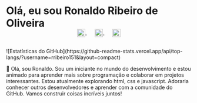 # Olá, eu sou Ronaldo Ribeiro de Oliveira

<p align="center" style="margin: -20px 0 30px">
   <a href="291614890546692096" style='margin-right:10px'>
    <img align="center" src="https://cdn.jsdelivr.net/npm/simple-icons@3.0.1/icons/discord.svg" height="22px" width="22px" />
  </a>
  &nbsp;&nbsp;
  <a href="(https://www.linkedin.com/in/ronaldo-ribeiro-646291252/)" target="_blank" style='margin-right:10px'>
    <img align="center" src="https://cdn.jsdelivr.net/npm/simple-icons@3.0.1/icons/linkedin.svg" alt="linkedin" height="22px" width="22px" />
  </a>
    &nbsp;&nbsp;
  <a href="https://www.instagram.com/rribeiro_oliveira001/" target="_blank">
    <img align="center" src="https://cdn.jsdelivr.net/npm/simple-icons@3.0.1/icons/instagram.svg" alt="instagram" height="22px" width="22px" />
  </a>
</p>
![Estatísticas do GitHub](https://github-readme-stats.vercel.app/api/top-langs/?username=rribeiro151&layout=compact)


👋 Olá, sou Ronaldo. Sou um iniciante no mundo do desenvolvimento e estou animado para aprender mais sobre programação e colaborar em projetos interessantes. Estou atualmente explorando html, css e javascript. Adoraria conhecer outros desenvolvedores e aprender com a comunidade do GitHub. Vamos construir coisas incríveis juntos!



<br />


